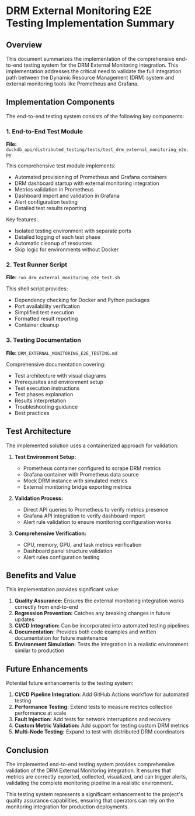 # DRM External Monitoring E2E Testing Implementation Summary

## Overview

This document summarizes the implementation of the comprehensive end-to-end testing system for the DRM External Monitoring integration. This implementation addresses the critical need to validate the full integration path between the Dynamic Resource Management (DRM) system and external monitoring tools like Prometheus and Grafana.

## Implementation Components

The end-to-end testing system consists of the following key components:

### 1. End-to-End Test Module

**File:** `duckdb_api/distributed_testing/tests/test_drm_external_monitoring_e2e.py`

This comprehensive test module implements:
- Automated provisioning of Prometheus and Grafana containers
- DRM dashboard startup with external monitoring integration
- Metrics validation in Prometheus
- Dashboard import and validation in Grafana
- Alert configuration testing
- Detailed test results reporting

Key features:
- Isolated testing environment with separate ports
- Detailed logging of each test phase
- Automatic cleanup of resources
- Skip logic for environments without Docker

### 2. Test Runner Script

**File:** `run_drm_external_monitoring_e2e_test.sh`

This shell script provides:
- Dependency checking for Docker and Python packages
- Port availability verification
- Simplified test execution
- Formatted result reporting
- Container cleanup

### 3. Testing Documentation

**File:** `DRM_EXTERNAL_MONITORING_E2E_TESTING.md`

Comprehensive documentation covering:
- Test architecture with visual diagrams
- Prerequisites and environment setup
- Test execution instructions
- Test phases explanation
- Results interpretation
- Troubleshooting guidance
- Best practices

## Test Architecture

The implemented solution uses a containerized approach for validation:

1. **Test Environment Setup:**
   - Prometheus container configured to scrape DRM metrics
   - Grafana container with Prometheus data source
   - Mock DRM instance with simulated metrics
   - External monitoring bridge exporting metrics

2. **Validation Process:**
   - Direct API queries to Prometheus to verify metrics presence
   - Grafana API integration to verify dashboard import
   - Alert rule validation to ensure monitoring configuration works

3. **Comprehensive Verification:**
   - CPU, memory, GPU, and task metrics verification
   - Dashboard panel structure validation
   - Alert rules configuration testing

## Benefits and Value

This implementation provides significant value:

1. **Quality Assurance:** Ensures the external monitoring integration works correctly from end-to-end
2. **Regression Prevention:** Catches any breaking changes in future updates
3. **CI/CD Integration:** Can be incorporated into automated testing pipelines
4. **Documentation:** Provides both code examples and written documentation for future maintenance
5. **Environment Simulation:** Tests the integration in a realistic environment similar to production

## Future Enhancements

Potential future enhancements to the testing system:

1. **CI/CD Pipeline Integration:** Add GitHub Actions workflow for automated testing
2. **Performance Testing:** Extend tests to measure metrics collection performance at scale
3. **Fault Injection:** Add tests for network interruptions and recovery
4. **Custom Metric Validation:** Add support for testing custom DRM metrics
5. **Multi-Node Testing:** Expand to test with distributed DRM coordinators

## Conclusion

The implemented end-to-end testing system provides comprehensive validation of the DRM External Monitoring integration. It ensures that metrics are correctly exported, collected, visualized, and can trigger alerts, validating the complete monitoring pipeline in a realistic environment.

This testing system represents a significant enhancement to the project's quality assurance capabilities, ensuring that operators can rely on the monitoring integration for production deployments.